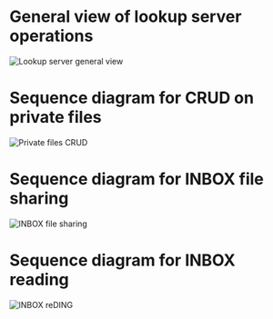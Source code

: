 # General view of lookup server operations
![Lookup server general view](http://www.plantuml.com/plantuml/proxy?src=https://raw.githubusercontent.com/valb3r/docusafe/feature/documentation/diagrams/generic_view.puml&fmt=png&vvv=8)

# Sequence diagram for CRUD on private files
![Private files CRUD](http://www.plantuml.com/plantuml/proxy?src=https://raw.githubusercontent.com/valb3r/docusafe/feature/documentation/diagrams/sequence_private.puml&fmt=png&vvv=3)

# Sequence diagram for INBOX file sharing
![INBOX file sharing](http://www.plantuml.com/plantuml/proxy?src=https://raw.githubusercontent.com/valb3r/docusafe/feature/documentation/diagrams/sequence_put_inbox.puml&fmt=png&vvv=1)

# Sequence diagram for INBOX reading
![INBOX reDING](http://www.plantuml.com/plantuml/proxy?src=https://raw.githubusercontent.com/valb3r/docusafe/feature/documentation/diagrams/sequence_read_inbox.puml&fmt=png&vvv=1)